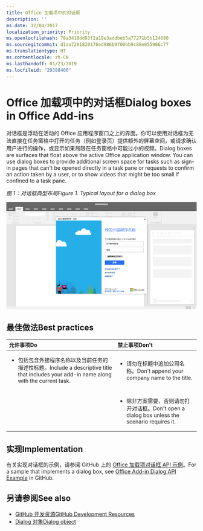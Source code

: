 ```yaml
---
title: Office 加载项中的对话框
description: ''
ms.date: 12/04/2017
localization_priority: Priority
ms.openlocfilehash: 78a3419dd93f2a19e3addbeb5a77271b5b124680
ms.sourcegitcommit: d1aa7201820176ed986b9f00bb9c88e055906c77
ms.translationtype: HT
ms.contentlocale: zh-CN
ms.lasthandoff: 01/23/2019
ms.locfileid: "29388400"
---
```

# <a name="dialog-boxes-in-office-add-ins"></a><span data-ttu-id="2975f-102">Office 加载项中的对话框</span><span class="sxs-lookup"><span data-stu-id="2975f-102">Dialog boxes in Office Add-ins</span></span>
 
<span data-ttu-id="2975f-p101">对话框是浮动在活动的 Office 应用程序窗口之上的界面。你可以使用对话框为无法直接在任务窗格中打开的任务（例如登录页）提供额外的屏幕空间，或请求确认用户进行的操作，或显示如果局限在任务窗格中可能过小的视频。</span><span class="sxs-lookup"><span data-stu-id="2975f-p101">Dialog boxes are surfaces that float above the active Office application window. You can use dialog boxes to provide additional screen space for tasks such as sign-in pages that can't be opened directly in a task pane or requests to confirm an action taken by a user, or to show videos that might be too small if confined to a task pane.</span></span>

<span data-ttu-id="2975f-105">*图 1：对话框典型布局*</span><span class="sxs-lookup"><span data-stu-id="2975f-105">*Figure 1. Typical layout for a dialog box*</span></span>

![显示对话框典型布局的示例图像](../images/overview-with-app-dialog.png)

## <a name="best-practices"></a><span data-ttu-id="2975f-107">最佳做法</span><span class="sxs-lookup"><span data-stu-id="2975f-107">Best practices</span></span>

|<span data-ttu-id="2975f-108">**允许事项**</span><span class="sxs-lookup"><span data-stu-id="2975f-108">**Do**</span></span>|<span data-ttu-id="2975f-109">**禁止事项**</span><span class="sxs-lookup"><span data-stu-id="2975f-109">**Don't**</span></span>|
|:-----|:--------|
|<ul><li><span data-ttu-id="2975f-110">包括包含外接程序名称以及当前任务的描述性标题。</span><span class="sxs-lookup"><span data-stu-id="2975f-110">Include a descriptive title that includes your add-in name along with the current task.</span></span></li></ul>|<ul><li><span data-ttu-id="2975f-111">请勿在标题中追加公司名称。</span><span class="sxs-lookup"><span data-stu-id="2975f-111">Don't append your company name to the title.</span></span></li></ul>|
||<ul><li><span data-ttu-id="2975f-112">除非方案需要，否则请勿打开对话框。</span><span class="sxs-lookup"><span data-stu-id="2975f-112">Don't open a dialog box unless the scenario requires it.</span></span></li></ul>|

## <a name="implementation"></a><span data-ttu-id="2975f-113">实现</span><span class="sxs-lookup"><span data-stu-id="2975f-113">Implementation</span></span>

<span data-ttu-id="2975f-114">有关实现对话框的示例，请参阅 GitHub 上的 [Office 加载项对话框 API 示例](https://github.com/OfficeDev/Office-Add-in-Dialog-API-Simple-Example)。</span><span class="sxs-lookup"><span data-stu-id="2975f-114">For a sample that implements a dialog box, see [Office Add-in Dialog API Example](https://github.com/OfficeDev/Office-Add-in-Dialog-API-Simple-Example) in GitHub.</span></span>

## <a name="see-also"></a><span data-ttu-id="2975f-115">另请参阅</span><span class="sxs-lookup"><span data-stu-id="2975f-115">See also</span></span>

- [<span data-ttu-id="2975f-116">GitHub 开发资源</span><span class="sxs-lookup"><span data-stu-id="2975f-116">GitHub Development Resources</span></span>](https://github.com/OfficeDev/Office-Add-in-UX-Design-Patterns-Code)
- [<span data-ttu-id="2975f-117">Dialog 对象</span><span class="sxs-lookup"><span data-stu-id="2975f-117">Dialog object</span></span>](https://docs.microsoft.com/javascript/api/office/office.dialog)


